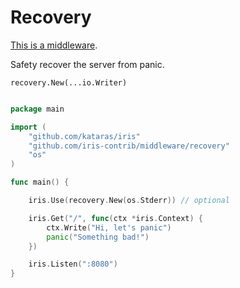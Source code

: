 # Recovery

[This is a middleware](https://github.com/kataras/iris-contrib/middleware/tree/master/recovery).


Safety recover the server from panic.

```
recovery.New(...io.Writer)
```

```go

package main

import (
    "github.com/kataras/iris"
    "github.com/iris-contrib/middleware/recovery"
    "os"
)

func main() {

    iris.Use(recovery.New(os.Stderr)) // optional

    iris.Get("/", func(ctx *iris.Context) {
        ctx.Write("Hi, let's panic")
        panic("Something bad!")
    })

    iris.Listen(":8080")
}

```